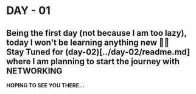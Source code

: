 # DAY - 01
Being the first day (not because I am too lazy), today I won't be learning anything new 🫣😌  
Stay Tuned for (day-02)[../day-02/readme.md] where I am planning to start the journey with **NETWORKING**  
---
**HOPING TO SEE YOU THERE...**
